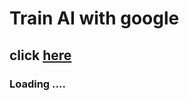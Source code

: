 # Train AI with google
## click [here](https://teachablemachine.withgoogle.com/train/)
### Loading ....
